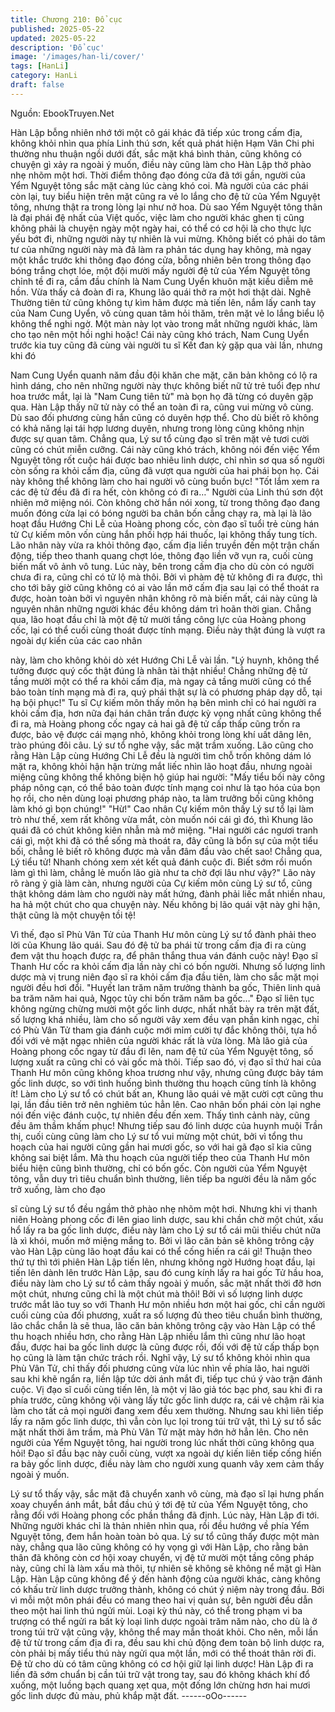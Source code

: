 ```yaml
---
title: Chương 210: Đổ cục
published: 2025-05-22
updated: 2025-05-22
description: 'Đổ cục'
image: '/images/han-li/cover/'
tags: [HanLi]
category: HanLi
draft: false
---
```


Nguồn: EbookTruyen.Net

Hàn Lập bỗng nhiên nhớ tới một cô gái khác đã tiếp xúc trong
cấm địa, không khỏi nhìn qua phía Linh thú sơn, kết quả phát hiện
Hạm Vân Chi phi thường nhu thuận ngồi dưới đất, sắc mặt khá
bình thản, cũng không có chuyện gì xảy ra ngoài ý muốn, điều
này cũng làm cho Hàn Lập thở phào nhẹ nhõm một hơi.
Thời điểm thông đạo đóng cửa đã tới gần, người của Yểm Nguyệt
tông sắc mặt càng lúc càng khó coi.
Mà người của các phái còn lại, tuy biểu hiện trên mặt cũng ra vẻ
lo lắng cho đệ tử của Yểm Nguyệt tông, nhưng thật ra trong lòng
lại như nở hoa. Dù sao Yểm Nguyệt tông thân là đại phái đệ nhất
của Việt quốc, việc làm cho người khác ghen tị cũng không phải
là chuyện ngày một ngày hai, có thể có cơ hội là cho thực lực yếu
bớt đi, những người này tự nhiên là vui mừng.
Không biết có phải do tâm tư của những người này mà đã làm ra
phản tác dụng hay không, mà ngay một khắc trước khi thông đạo
đóng cửa, bỗng nhiên bên trong thông đạo bóng trắng chợt lóe,
một đội mười mấy người đệ tử của Yểm Nguyệt tông chỉnh tề đi
ra, cầm đầu chính là Nam Cung Uyển khuôn mặt kiều diễm mê
hồn.
Vừa thấy cả đoàn đi ra, Khung lão quái thở ra một hơi thật dài.
Nghê Thường tiên tử cũng không tự kìm hãm được mà tiến lên,
nắm lấy canh tay của Nam Cung Uyển, vô cùng quan tâm hỏi
thăm, trên mặt vẻ lo lắng biểu lộ không thể nghi ngờ.
Một màn này lọt vào trong mắt những người khác, làm cho tạo
nên một hồi nghi hoặc!
Cái này cũng khó trách, Nam Cung Uyển trước kia tuy cũng đã
cùng vài người tu sĩ Kết đan kỳ gặp qua vài lần, nhưng khi đó

Nam Cung Uyển quanh năm đầu đội khăn che mặt, căn bản
không có lộ ra hình dáng, cho nên những người này thực không
biết nữ tử trẻ tuổi đẹp như hoa trước mắt, lại là "Nam Cung tiên
tử" mà bọn họ đã từng có duyên gặp qua.
Hàn Lập thấy nữ tử này có thể an toàn đi ra, cũng vui mừng vô
cùng. Dù sao đối phương cùng hắn cũng có duyên hợp thể. Cho
dù biết rõ không có khả năng lại tái hợp lương duyên, nhưng
trong lòng cũng không nhịn được sự quan tâm.
Chẳng qua, Lý sư tổ cùng đạo sĩ trên mặt vẻ tươi cười cũng có
chút miễn cưỡng. Cái này cũng khó trách, không nói đến việc
Yểm Nguyệt tông rốt cuộc hái được bao nhiêu linh dược, chỉ nhìn
sơ qua số người còn sống ra khỏi cấm địa, cũng đã vượt qua
người của hai phái bọn họ. Cái này không thể không làm cho hai
người vô cùng buồn bực!
"Tốt lắm xem ra các đệ tử đều đã đi ra hết, còn không có đi ra…"
Người của Linh thú sơn đột nhiên mở miệng nói.
Còn không chờ hắn nói xong, từ trong thông đạo đang muốn
đóng cửa lại có bóng người ba chân bốn cẳng chạy ra, mà lại là
lão hoạt đầu Hướng Chi Lễ của Hoàng phong cốc, còn đạo sĩ tuổi
trẻ cùng hán tử Cự kiếm môn vốn cùng hắn phối hợp hái thuốc,
lại không thấy tung tích.
Lão nhân này vừa ra khỏi thông đạo, cấm địa liền truyền đến một
trận chấn động, tiếp theo thanh quang chợt lóe, thông đạo liền vỡ
vụn ra, cuối cùng biến mất vô ảnh vô tung.
Lúc này, bên trong cấm địa cho dù còn có người chưa đi ra, cũng
chỉ có tử lộ mà thôi. Bởi vì phàm đệ tử không đi ra được, thì cho
tới bây giờ cũng không có ai vào lần mở cấm địa sau lại có thể
thoát ra được, hoàn toàn bởi vì nguyên nhân không rõ mà biến
mất, cái này cũng là nguyên nhân những người khác đều không
dám trì hoãn thời gian.
Chẳng qua, lão hoạt đầu chỉ là một đệ tử mười tầng công lực của
Hoàng phong cốc, lại có thể cuối cùng thoát được tính mạng.
Điều này thật đúng là vượt ra ngoài dự kiến của các cao nhân

này, làm cho không khỏi dò xét Hướng Chi Lễ vài lần.
"Lý huynh, không thể tưởng được quý cốc thật đúng là nhân tài
thật nhiều! Chẳng những đệ tử tầng mười một có thể ra khỏi cấm
địa, mà ngay cả tầng mười cũng có thể bảo toàn tính mạng mà đi
ra, quý phái thật sự là có phương pháp dạy dỗ, tại hạ bội phục!"
Tu sĩ Cự kiếm môn thấy môn hạ bên mình chỉ có hai người ra
khỏi cấm địa, hơn nữa đại hán chân trần được kỳ vọng nhất cũng
không thể đi ra, mà Hoàng phong cốc ngay cả hai gã đệ tử cấp
thấp cũng trốn ra được, bảo vệ được cái mạng nhỏ, không khỏi
trong lòng khí uất dâng lên, trào phúng đôi câu.
Lý sư tổ nghe vậy, sắc mặt trầm xuống. Lão cũng cho rằng Hàn
Lập cùng Hướng Chi Lễ đều là người tìm chỗ trốn không dám ló
mặt ra, không khỏi hận hận trừng mắt liếc nhìn lão hoạt đầu,
nhưng ngoài miệng cũng không thể không biện hộ giúp hai người:
"Mấy tiểu bối này công pháp nông cạn, có thể bảo toàn được tính
mạng coi như là tạo hóa của bọn họ rồi, cho nên dùng loại
phương pháp nào, ta làm trưởng bối cũng không làm khó gì bọn
chúng!"
"Hừ!"
Cao nhân Cự kiếm môn thấy Lý sư tổ lại làm trò như thế, xem rất
không vừa mắt, còn muốn nói cái gì đó, thì Khung lão quái đã có
chút không kiên nhẫn mà mở miệng.
"Hai người các ngươi tranh cái gì, một khi đã có thể sống mà
thoát ra, đây cũng là bổn sự của một tiểu bối, chẳng lẻ biết rõ
không được mà vẫn đâm đầu vào chết sao! Chẳng qua, Lý tiểu
tử! Nhanh chóng xem xét kết quả đánh cuộc đi. Biết sớm rồi muốn
làm gì thì làm, chẳng lẻ muốn lão già như ta chờ đợi lâu như
vậy?"
Lão này rõ ràng ỷ già làm càn, nhưng người của Cự kiếm môn
cùng Lý sư tổ, cũng thật không dám làm cho người này mất
hứng, đành phải liếc mắt nhiền nhau, ha hả một chút cho qua
chuyện này. Nếu không bị lão quái vật này ghi hận, thật cũng là
một chuyện tồi tệ!

Vì thế, đạo sĩ Phù Vân Tử của Thanh Hư môn cùng Lý sư tổ đành
phải theo lời của Khung lão quái. Sau đó đệ tử ba phái từ trong
cấm địa đi ra cùng đem vật thu hoạch được ra, để phân thắng
thua ván đánh cuộc này!
Đạo sĩ Thanh Hư cốc ra khỏi cấm địa lần này chỉ có bốn người.
Nhưng số lượng linh dược mà vị trung niên đạo sĩ ra khỏi cấm địa
đầu tiên, làm cho sắc mặt mọi người đều hơi đổi.
"Huyết lan trăm năm trưởng thành ba gốc, Thiên linh quả ba trăm
năm hai quả, Ngọc tủy chi bốn trăm năm ba gốc…"
Đạo sĩ liên tục không ngừng chừng mười một gốc linh dược, nhất
nhất bày ra trên mặt đất, số lượng khá nhiều, làm cho số người
vây xem đều vạn phần kinh ngạc, chỉ có Phù Vân Tử tham gia
đánh cuộc mới mỉm cười tự đắc không thôi, tựa hồ đối với vẻ mặt
ngạc nhiên của người khác rất là vừa lòng.
Mà lão giả của Hoàng phong cốc ngay từ đầu đi lên, nam đệ tử
của Yểm Nguyệt tông, số lượng xuất ra cũng chỉ có vài gốc mà
thôi.
Tiếp sao đó, vị đạo sĩ thứ hai của Thanh Hư môn cũng không
khoa trương như vậy, nhưng cũng được bảy tám gốc linh dược,
so với tình huống bình thường thu hoạch cũng tính là không ít!
Làm cho Lý sư tổ có chút bất an, Khung lão quái vẻ mặt cười cợt
cũng thu lại, lần đầu tiên trở nên nghiêm túc hẳn lên.
Cao nhân bốn phái còn lại nghe nói đến việc đánh cuộc, tự nhiên
đều đến xem. Thấy tình cảnh này, cũng đều âm thầm khấm phục!
Nhưng tiếp sau đó linh dược của huynh muội Trần thị, cuối cùng
cũng làm cho Lý sư tổ vui mừng một chút, bởi vì tổng thu hoạch
của hai người cũng gần hai mươi gốc, so với hai gã đạo sĩ kia
cũng không sai biệt lắm. Mà thu hoạch của người tiếp theo của
Thanh Hư môn biểu hiện cũng bình thường, chỉ có bốn gốc.
Còn người của Yểm Nguyệt tông, vẫn duy trì tiêu chuẩn bình
thường, liên tiếp ba người đều là năm gốc trở xuống, làm cho đạo

sĩ cùng Lý sư tổ đều ngầm thở phào nhẹ nhõm một hơi.
Nhưng khi vị thanh niên Hoàng phong cốc đi lên giao linh dược,
sau khi chần chờ một chút, xấu hổ lấy ra ba gốc linh dược, điều
này làm cho Lý sư tổ cái mũi thiếu chút nữa là xì khói, muốn mở
miệng mắng to. Bởi vì lão căn bản sẽ không trông cậy vào Hàn
Lập cùng lão hoạt đầu kai có thể cống hiến ra cái gì!
Thuận theo thứ tự thì tới phiên Hàn Lập tiến lên, nhưng không
ngờ Hướng hoạt đầu, lại tiến lên dành lên trước Hàn Lập, sau đó
cung kính lấy ra hai gốc Tử hầu hoa, điều này làm cho Lý sư tổ
cảm thấy ngoài ý muốn, sắc mặt nhất thời đỡ hơn một chút,
nhưng cũng chỉ là một chút mà thôi! Bởi vì số lượng linh dược
trước mắt lão tuy so với Thanh Hư môn nhiều hơn một hai gốc,
chỉ cần người cuối cùng của đối phương, xuất ra số lượng đủ
theo tiêu chuẩn bình thường, lão chắc chắn là sẽ thua, lão căn
bản không trông cậy vào Hàn Lập có thể thu hoạch nhiều hơn,
cho rằng Hàn Lập nhiều lắm thì cũng như lão hoạt đầu, được hai
ba gốc linh dược là cũng được rồi, đối với đệ tử cấp thấp bọn họ
cũng là làm tận chức trách rồi.
Nghĩ vậy, Lý sư tổ không khỏi nhìn qua Phù Vân Tử, chỉ thấy đối
phương cũng vừa lúc nhìn về phía lão, hai người sau khi khẽ
ngẩn ra, liền lập tức dời ánh mắt đi, tiếp tục chú ý vào trận đánh
cuộc.
Vị đạo sĩ cuối cùng tiến lên, là một vị lão giả tóc bạc phơ, sau khi
đi ra phía trước, cũng không vội vàng lấy tức gốc linh dược ra, cái
vẻ chậm rãi kia làm cho tất cả mọi người đang xem đều xem
thường.
Nhưng sau khi liên tiếp lấy ra năm gốc linh dược, thì vẫn còn lục
lọi trong túi trữ vật, thì Lý sư tổ sắc mặt nhất thời âm trầm, mà
Phù Vân Tử mặt mày hớn hở hẳn lên. Cho nên người của Yểm
Nguyệt tông, hai người trong lúc nhất thời cũng không qua hỏi!
Đạo sĩ đầu bạc này cuối cùng, vượt xa ngoài dự kiến liên tiếp
cống hiến ra bảy gốc linh dược, điều này làm cho người xung
quanh vây xem cảm thấy ngoài ý muốn.

Lý sư tổ thấy vậy, sắc mặt đã chuyển xanh vô cùng, mà đạo sĩ lại
hưng phấn xoay chuyển ánh mắt, bắt đầu chú ý tới đệ tử của
Yểm Nguyệt tông, cho rằng đối với Hoàng phong cốc phần thắng
đã định.
Lúc này, Hàn Lập đi tới. Những người khác chỉ là thản nhiên nhìn
qua, rồi đều hướng về phía Yểm Nguyệt tông, đem hắn hoàn toàn
bỏ qua.
Lý sư tổ cũng thấy được một màn này, chẳng qua lão cũng không
có hy vọng gì với Hàn Lập, cho rằng bản thân đã không còn cơ
hội xoay chuyển, vị đệ tử mười một tầng công pháp này, cũng chỉ
là làm xấu mà thôi, tự nhiên sẽ không sẽ không nể mặt gì Hàn
Lập.
Hàn Lập cũng không để ý đến hành động của người khác, càng
không có khấu trừ linh dược trưởng thành, không có chút ý niệm
này trong đầu.
Bởi vì mỗi một môn phái đều có mang theo hai vị quản sự, bên
người đều dẫn theo một hai linh thú ngửi mùi. Loại kỳ thú này, có
thể trong phạm vi ba trượng có thể ngửi ra bất kỳ loại linh dược
ngoài trăm năm nào, cho dù là ở trong túi trữ vật cũng vậy, không
thể may mắn thoát khỏi.
Cho nên, mỗi lần đệ tử từ trong cấm địa đi ra, đều sau khi chủ
động đem toàn bộ linh dược ra, còn phải bị mấy tiểu thú này ngửi
qua một lần, mới có thể thoát thân rời đi. Đệ tử cho dù có tâm
cũng không có cơ hội giữ lại linh dược!
Hàn Lập đi ra liền đã sớm chuẩn bị cần túi trữ vật trong tay, sau
đó không khách khí đổ xuống, một luồng bạch quang xẹt qua, một
đống lớn chừng hơn hai mươi gốc linh dược đủ màu, phủ khắp
mặt đất.
------oOo------
